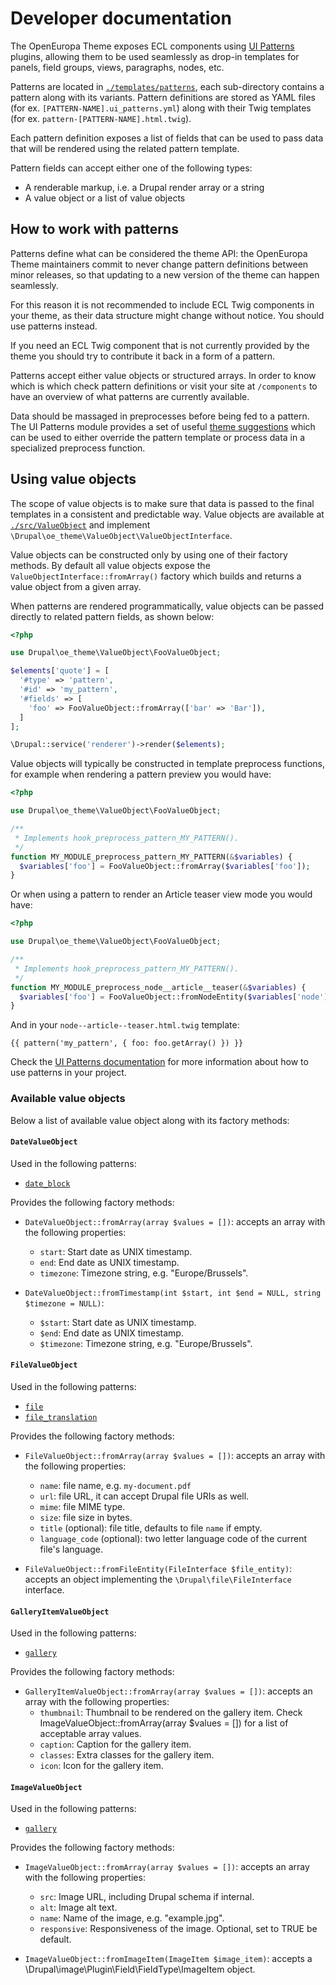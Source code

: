 # Developer documentation

The OpenEuropa Theme exposes ECL components using [UI Patterns][1] plugins, allowing them to be used seamlessly as drop-in
templates for panels, field groups, views, paragraphs, nodes, etc.

Patterns are located in [`./templates/patterns`](../templates/patterns), each sub-directory contains a pattern along with
its variants. Pattern definitions are stored as YAML files (for ex. `[PATTERN-NAME].ui_patterns.yml`) along with their
Twig templates (for ex. `pattern-[PATTERN-NAME].html.twig`).

Each pattern definition exposes a list of fields that can be used to pass data that will be rendered using the
related pattern template.

Pattern fields can accept either one of the following types:

- A renderable markup, i.e. a Drupal render array or a string
- A value object or a list of value objects

## How to work with patterns

Patterns define what can be considered the theme API: the OpenEuropa Theme maintainers commit to never change
pattern definitions between minor releases, so that updating to a new version of the theme can happen seamlessly.

For this reason it is not recommended to include ECL Twig components in your theme, as their data structure might change
without notice. You should use patterns instead.

If you need an ECL Twig component that is not currently provided by the theme you should try to contribute it back
in a form of a pattern.

Patterns accept either value objects or structured arrays. In order to know which is which check pattern definitions
or visit your site at `/components` to have an overview of what patterns are currently available.

Data should be massaged in preprocesses before being fed to a pattern. The UI Patterns module provides a set of useful
[theme suggestions][3] which can be used to either override the pattern template or process data in a specialized
preprocess function.

## Using value objects

The scope of value objects is to make sure that data is passed to the final templates in a consistent and predictable way.
Value objects are available at [`./src/ValueObject`](../src/ValueObject) and implement `\Drupal\oe_theme\ValueObject\ValueObjectInterface`.

Value objects can be constructed only by using one of their factory methods. By default all value objects expose the
`ValueObjectInterface::fromArray()` factory which builds and returns a value object from a given array.

When patterns are rendered programmatically, value objects can be passed directly to related pattern fields, as shown below:

```php
<?php

use Drupal\oe_theme\ValueObject\FooValueObject;

$elements['quote'] = [
  '#type' => 'pattern',
  '#id' => 'my_pattern',
  '#fields' => [
    'foo' => FooValueObject::fromArray(['bar' => 'Bar']),
  ]
];

\Drupal::service('renderer')->render($elements);

```

Value objects will typically be constructed in template preprocess functions, for example when rendering a pattern
preview you would have:

```php
<?php

use Drupal\oe_theme\ValueObject\FooValueObject;

/**
 * Implements hook_preprocess_pattern_MY_PATTERN().
 */
function MY_MODULE_preprocess_pattern_MY_PATTERN(&$variables) {
  $variables['foo'] = FooValueObject::fromArray($variables['foo']);
}
```

Or when using a pattern to render an Article teaser view mode you would have:

```php
<?php

use Drupal\oe_theme\ValueObject\FooValueObject;

/**
 * Implements hook_preprocess_pattern_MY_PATTERN().
 */
function MY_MODULE_preprocess_node__article__teaser(&$variables) {
  $variables['foo'] = FooValueObject::fromNodeEntity($variables['node']);
}
```

And in your  `node--article--teaser.html.twig` template:

```twig
{{ pattern('my_pattern', { foo: foo.getArray() }) }}
```

Check the [UI Patterns documentation][2] for more information about how to use patterns in your project.

### Available value objects

Below a list of available value object along with its factory methods:

#### `DateValueObject`

Used in the following patterns:

- [`date_block`](../templates/patterns/date_block/date_block.ui_patterns.yml)

Provides the following factory methods:

- `DateValueObject::fromArray(array $values = [])`: accepts an array with the following properties:
  - `start`: Start date as UNIX timestamp.
  - `end`: End date as UNIX timestamp.
  - `timezone`: Timezone string, e.g. "Europe/Brussels".

- `DateValueObject::fromTimestamp(int $start, int $end = NULL, string $timezone = NULL)`:
  - `$start`: Start date as UNIX timestamp.
  - `$end`: End date as UNIX timestamp.
  - `$timezone`: Timezone string, e.g. "Europe/Brussels".

#### `FileValueObject`

Used in the following patterns:

- [`file`](../templates/patterns/file/file.ui_patterns.yml)
- [`file_translation`](../templates/patterns/file_translation/file_translation.ui_patterns.yml)

Provides the following factory methods:

- `FileValueObject::fromArray(array $values = [])`: accepts an array with the following properties:
  - `name`: file name, e.g. `my-document.pdf`
  - `url`: file URL, it can accept Drupal file URIs as well.
  - `mime`: file MIME type.
  - `size`: file size in bytes.
  - `title` (optional): file title, defaults to file `name` if empty.
  - `language_code` (optional): two letter language code of the current file's language.

- `FileValueObject::fromFileEntity(FileInterface $file_entity)`: accepts an object implementing the
  `\Drupal\file\FileInterface` interface.

#### `GalleryItemValueObject`

Used in the following patterns:

- [`gallery`](../templates/patterns/gallery/gallery.ui_patterns.yml)

Provides the following factory methods:

- `GalleryItemValueObject::fromArray(array $values = [])`: accepts an array with the following properties:
  - `thumbnail`: Thumbnail to be rendered on the gallery item. Check ImageValueObject::fromArray(array $values = []) for a list of acceptable array values.
  - `caption`: Caption for the gallery item.
  - `classes`: Extra classes for the gallery item.
  - `icon`: Icon for the gallery item.

#### `ImageValueObject`

Used in the following patterns:

- [`gallery`](../templates/patterns/gallery/gallery.ui_patterns.yml)

Provides the following factory methods:

- `ImageValueObject::fromArray(array $values = [])`: accepts an array with the following properties:
  - `src`: Image URL, including Drupal schema if internal.
  - `alt`: Image alt text.
  - `name`: Name of the image, e.g. "example.jpg".
  - `responsive`: Responsiveness of the image. Optional, set to TRUE be default.

- `ImageValueObject::fromImageItem(ImageItem $image_item)`:  accepts a \Drupal\image\Plugin\Field\FieldType\ImageItem object.

[1]: https://www.drupal.org/project/ui_patterns
[2]: https://ui-patterns.readthedocs.io
[3]: https://ui-patterns.readthedocs.io/en/8.x-1.x/content/developer-documentation.html#working-with-pattern-suggestions

